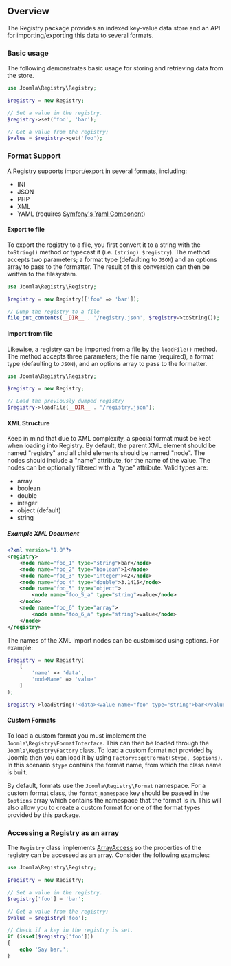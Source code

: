## Overview

The Registry package provides an indexed key-value data store and an API for importing/exporting this data to several formats.

### Basic usage

The following demonstrates basic usage for storing and retrieving data from the store.

``` php
use Joomla\Registry\Registry;

$registry = new Registry;

// Set a value in the registry.
$registry->set('foo', 'bar');

// Get a value from the registry;
$value = $registry->get('foo');
```

### Format Support

A Registry supports import/export in several formats, including:

- INI
- JSON
- PHP
- XML
- YAML (requires [Symfony's Yaml Component](https://symfony.com/doc/current/components/yaml.html))

#### Export to file

To export the registry to a file, you first convert it to a string with the `toString()` method or typecast it (i.e. `(string) $registry`).
The method accepts two parameters; a format type (defaulting to `JSON`) and an options array to pass to the formatter. The result of this
conversion can then be written to the filesystem.

``` php
use Joomla\Registry\Registry;

$registry = new Registry(['foo' => 'bar']);

// Dump the registry to a file
file_put_contents(__DIR__ . '/registry.json', $registry->toString());
```

#### Import from file

Likewise, a registry can be imported from a file by the `loadFile()` method. The method accepts three parameters; the file name (required),
a format type (defaulting to `JSON`), and an options array to pass to the formatter.

``` php
use Joomla\Registry\Registry;

$registry = new Registry;

// Load the previously dumped registry
$registry->loadFile(__DIR__ . '/registry.json');
```

#### XML Structure

Keep in mind that due to XML complexity, a special format must be kept when loading into Registry. By default, the parent XML element should
be named "registry" and all child elements should be named "node". The nodes should include a "name" attribute, for the name of the value.
The nodes can be optionally filtered with a "type" attribute. Valid types are:

* array
* boolean
* double
* integer
* object (default)
* string

##### Example XML Document

``` xml
<?xml version="1.0"?>
<registry>
	<node name="foo_1" type="string">bar</node>
	<node name="foo_2" type="boolean">1</node>
	<node name="foo_3" type="integer">42</node>
	<node name="foo_4" type="double">3.1415</node>
	<node name="foo_5" type="object">
		<node name="foo_5_a" type="string">value</node>
	</node>
	<node name="foo_6" type="array">
		<node name="foo_6_a" type="string">value</node>
	</node>
</registry>
```

The names of the XML import nodes can be customised using options. For example:

``` php
$registry = new Registry(
    [
        'name' => 'data',
        'nodeName' => 'value'
    ]
);

$registry->loadString('<data><value name="foo" type="string">bar</value></data>, 'xml');
```

#### Custom Formats
To load a custom format you must implement the `Joomla\Registry\FormatInterface`. This can then be loaded through the `Joomla\Registry\Factory`
class. To load a custom format not provided by Joomla then you can load it by using `Factory::getFormat($type, $options)`. In this scenario
`$type` contains the format name, from which the class name is built.

By default, formats use the `Joomla\Registry\Format` namespace. For a custom format class, the `format_namespace` key should be passed in the
`$options` array which contains the namespace that the format is in. This will also allow you to create a custom format for one of the format
types provided by this package.

### Accessing a Registry as an array

The `Registry` class implements [ArrayAccess](https://secure.php.net/manual/en/class.arrayaccess.php) so the properties of the registry can
be accessed as an array. Consider the following examples:

``` php
use Joomla\Registry\Registry;

$registry = new Registry;

// Set a value in the registry.
$registry['foo'] = 'bar';

// Get a value from the registry;
$value = $registry['foo'];

// Check if a key in the registry is set.
if (isset($registry['foo']))
{
	echo 'Say bar.';
}
```
